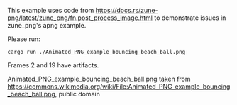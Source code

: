 This example uses code from https://docs.rs/zune-png/latest/zune_png/fn.post_process_image.html to demonstrate issues in zune_png's apng example.


Please run:

`cargo run ./Animated_PNG_example_bouncing_beach_ball.png`

Frames 2 and 19 have artifacts.

Animated_PNG_example_bouncing_beach_ball.png taken from https://commons.wikimedia.org/wiki/File:Animated_PNG_example_bouncing_beach_ball.png, public domain